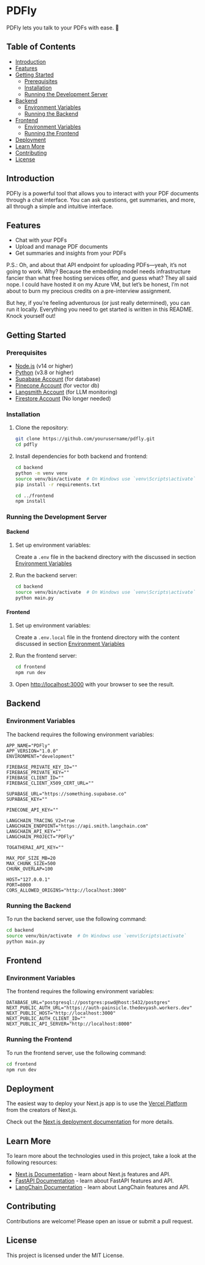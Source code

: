 # PDFly

PDFly lets you talk to your PDFs with ease. 🚀

## Table of Contents

- [Introduction](#introduction)
- [Features](#features)
- [Getting Started](#getting-started)
  - [Prerequisites](#prerequisites)
  - [Installation](#installation)
  - [Running the Development Server](#running-the-development-server)
- [Backend](#backend)
  - [Environment Variables](#environment-variables)
  - [Running the Backend](#running-the-backend)
- [Frontend](#frontend)
  - [Environment Variables](#environment-variables-1)
  - [Running the Frontend](#running-the-frontend)
- [Deployment](#deployment)
- [Learn More](#learn-more)
- [Contributing](#contributing)
- [License](#license)

## Introduction

PDFly is a powerful tool that allows you to interact with your PDF documents through a chat interface. You can ask questions, get summaries, and more, all through a simple and intuitive interface.

## Features

- Chat with your PDFs
- Upload and manage PDF documents
- Get summaries and insights from your PDFs

P.S.: Oh, and about that API endpoint for uploading PDFs—yeah, it’s not going to work. Why? Because the embedding model needs infrastructure fancier than what free hosting services offer, and guess what? They all said nope. I could have hosted it on my Azure VM, but let’s be honest, I’m not about to burn my precious credits on a pre-interview assignment.

But hey, if you’re feeling adventurous (or just really determined), you can run it locally. Everything you need to get started is written in this README. Knock yourself out!

## Getting Started

### Prerequisites

- [Node.js](https://nodejs.org/) (v14 or higher)
- [Python](https://www.python.org/) (v3.8 or higher)
- [Supabase Account](https://www.supabase.com/) (for database)
- [Pinecone Account](https://pinecone.io) (for vector db)
- [Langsmith Account](smith.langchain.com) (for LLM monitoring)
- [Firestore Account](https://firebase.google.com/docs/firestore) (No longer needed)

### Installation

1. Clone the repository:

    ```sh
    git clone https://github.com/yourusername/pdfly.git
    cd pdfly
    ```

2. Install dependencies for both backend and frontend:

    ```sh
    cd backend
    python -m venv venv
    source venv/bin/activate  # On Windows use `venv\Scripts\activate`
    pip install -r requirements.txt

    cd ../frontend
    npm install
    ```

### Running the Development Server

#### Backend

1. Set up environment variables:

    Create a `.env` file in the backend directory with the discussed in section [Environment Variables](#environment-variables-1)

2. Run the backend server:

    ```sh
    cd backend
    source venv/bin/activate  # On Windows use `venv\Scripts\activate`
    python main.py
    ```

#### Frontend

1. Set up environment variables:

    Create a `.env.local` file in the frontend directory with the content discussed in section [Environment Variables](#environment-variables-1)


2. Run the frontend server:

    ```sh
    cd frontend
    npm run dev
    ```

3. Open [http://localhost:3000](http://localhost:3000) with your browser to see the result.

## Backend

### Environment Variables

The backend requires the following environment variables:

```env
APP_NAME="PDFly"
APP_VERSION="1.0.0"
ENVIRONMENT="development"

FIREBASE_PRIVATE_KEY_ID=""
FIREBASE_PRIVATE_KEY=""
FIREBASE_CLIENT_ID=""
FIREBASE_CLIENT_X509_CERT_URL=""

SUPABASE_URL="https://something.supabase.co"
SUPABASE_KEY=""

PINECONE_API_KEY=""

LANGCHAIN_TRACING_V2=true
LANGCHAIN_ENDPOINT="https://api.smith.langchain.com"
LANGCHAIN_API_KEY=""
LANGCHAIN_PROJECT="PDFly"

TOGATHERAI_API_KEY=""

MAX_PDF_SIZE_MB=20
MAX_CHUNK_SIZE=500
CHUNK_OVERLAP=100

HOST="127.0.0.1"
PORT=8000
CORS_ALLOWED_ORIGINS="http://localhost:3000"
```

### Running the Backend

To run the backend server, use the following command:

```sh
cd backend
source venv/bin/activate  # On Windows use `venv\Scripts\activate`
python main.py
```

## Frontend

### Environment Variables

The frontend requires the following environment variables:

```env
DATABASE_URL="postgresql://postgres:pswd@host:5432/postgres"
NEXT_PUBLIC_AUTH_URL="https://auth-painsicle.thedevyash.workers.dev"
NEXT_PUBLIC_HOST="http://localhost:3000"
NEXT_PUBLIC_AUTH_CLIENT_ID=""
NEXT_PUBLIC_API_SERVER="http://localhost:8000"
```

### Running the Frontend

To run the frontend server, use the following command:

```sh
cd frontend
npm run dev
```

## Deployment

The easiest way to deploy your Next.js app is to use the [Vercel Platform](https://vercel.com/new?utm_medium=default-template&filter=next.js&utm_source=create-next-app&utm_campaign=create-next-app-readme) from the creators of Next.js.

Check out the [Next.js deployment documentation](https://nextjs.org/docs/app/building-your-application/deploying) for more details.

## Learn More

To learn more about the technologies used in this project, take a look at the following resources:

- [Next.js Documentation](https://nextjs.org/docs) - learn about Next.js features and API.
- [FastAPI Documentation](https://fastapi.tiangolo.com/) - learn about FastAPI features and API.
- [LangChain Documentation](https://langchain.readthedocs.io/en/latest/) - learn about LangChain features and API.

## Contributing

Contributions are welcome! Please open an issue or submit a pull request.

## License

This project is licensed under the MIT License.